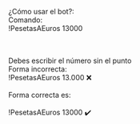 ¿Cómo usar el bot?:
<br>
Comando:
<br>
!PesetasAEuros 13000

<br>
<br>
Debes escribir el número sin el punto
<br>
Forma incorrecta:
<br>
!PesetasAEuros 13.000 ❌
<br>

<br>
Forma correcta es:
<br>
<br>
!PesetasAEuros 13000 ✔️

